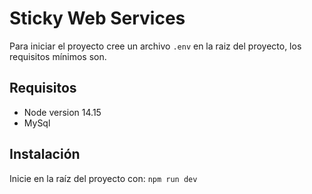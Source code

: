 # Sticky Web Services
Para iniciar el proyecto cree un archivo `.env` en la raiz del proyecto, los requisitos mínimos son.

## Requisitos
* Node version 14.15
* MySql
 
## Instalación
Inicie en la raíz del proyecto con: `npm run dev`